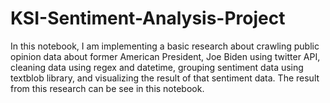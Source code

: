 # KSI-Sentiment-Analysis-Project
In this notebook, I am implementing a basic research about crawling public opinion data about former American President, Joe Biden using twitter API, cleaning data using regex and datetime, grouping sentiment data using textblob library, and visualizing the result of that sentiment data. The result from this research can be see in this notebook.
